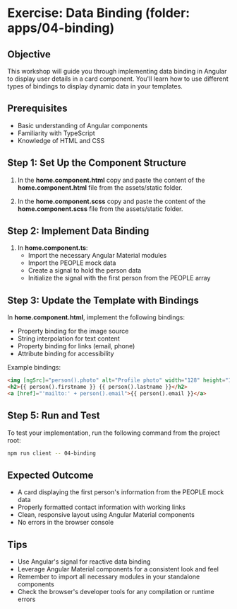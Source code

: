 # Exercise: Data Binding (folder: apps/04-binding)

## Objective

This workshop will guide you through implementing data binding in Angular to display user details in a card component. You'll learn how to use different types of bindings to display dynamic data in your templates.

## Prerequisites

- Basic understanding of Angular components
- Familiarity with TypeScript
- Knowledge of HTML and CSS

## Step 1: Set Up the Component Structure

1. In the **home.component.html** copy and paste the content of the **home.component.html** file from the assets/static folder.

2. In the **home.component.scss** copy and paste the content of the **home.component.scss** file from the assets/static folder.

## Step 2: Implement Data Binding

1. In **home.component.ts**:
   - Import the necessary Angular Material modules
   - Import the PEOPLE mock data
   - Create a signal to hold the person data
   - Initialize the signal with the first person from the PEOPLE array

## Step 3: Update the Template with Bindings

In **home.component.html**, implement the following bindings:

- Property binding for the image source
- String interpolation for text content
- Property binding for links (email, phone)
- Attribute binding for accessibility

Example bindings:

```html
<img [ngSrc]="person().photo" alt="Profile photo" width="128" height="128" />
<h2>{{ person().firstname }} {{ person().lastname }}</h2>
<a [href]="'mailto:' + person().email">{{ person().email }}</a>
```

## Step 5: Run and Test

To test your implementation, run the following command from the project root:

```bash
npm run client -- 04-binding
```

## Expected Outcome

- A card displaying the first person's information from the PEOPLE mock data
- Properly formatted contact information with working links
- Clean, responsive layout using Angular Material components
- No errors in the browser console

## Tips

- Use Angular's signal for reactive data binding
- Leverage Angular Material components for a consistent look and feel
- Remember to import all necessary modules in your standalone components
- Check the browser's developer tools for any compilation or runtime errors
